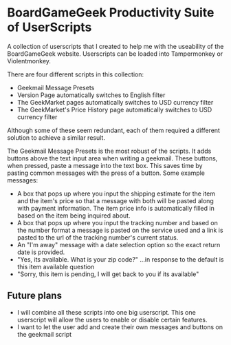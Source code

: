 # BoardGameGeek Productivity Suite of UserScripts
A collection of userscripts that I created to help me with the useability of the BoardGameGeek website.  Userscripts can be loaded into Tampermonkey or Violentmonkey.  

There are four different scripts in this collection:
- Geekmail Message Presets
- Version Page automatically switches to English filter
- The GeekMarket pages automatically switches to USD currency filter
- The GeekMarket's Price History page automatically switches to USD currency filter

Although some of these seem redundant, each of them required a different solution to achieve a similar result.  

The Geekmail Message Presets is the most robust of the scripts.  It adds buttons above the text input area when writing a geekmail.  These buttons, when pressed, paste a message into the text box.  This saves time by pasting common messages with the press of a button.  Some example messages:
- A box that pops up where you input the shipping estimate for the item and the item's price so that a message with both will be pasted along with payment information.  The item price info is automatically filled in based on the item being inquired about.
- A box that pops up where you input the tracking number and based on the number format a message is pasted on the service used and a link is pasted to the url of the tracking number's current status.
- An "I'm away" message with a date selection option so the exact return date is provided.
- "Yes, its available.  What is your zip code?" ...in response to the default is this item available question
- "Sorry, this item is pending, I will get back to you if its available"

## Future plans
- I will combine all these scripts into one big userscript.  This one userscript will allow the users to enable or disable certain features.
- I want to let the user add and create their own messages and buttons on the geekmail script


